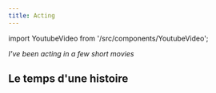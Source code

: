 ```yaml
---
title: Acting
---
```

import YoutubeVideo from '/src/components/YoutubeVideo';

*I've been acting in a few short movies*

## Le temps d'une histoire

<YoutubeVideo url = "https://www.youtube.com/embed/ks2TZxxF9tc"/>
<br/>